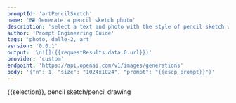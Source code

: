 ```yaml
---
promptId: 'artPencilSketch'
name: '🖼️ Generate a pencil sketch photo'
description: 'select a text and photo with the style of pencil sketch will be generated using Dalle-2'
author: 'Prompt Engineering Guide'
tags: 'photo, dalle-2, art'
version: '0.0.1'
output: '\n![]({{requestResults.data.0.url}})'
provider: 'custom'
endpoint: 'https://api.openai.com/v1/images/generations'
body: '{"n": 1, "size": "1024x1024", "prompt": "{{escp prompt}}"}'
---
```

{{selection}}, pencil sketch/pencil drawing